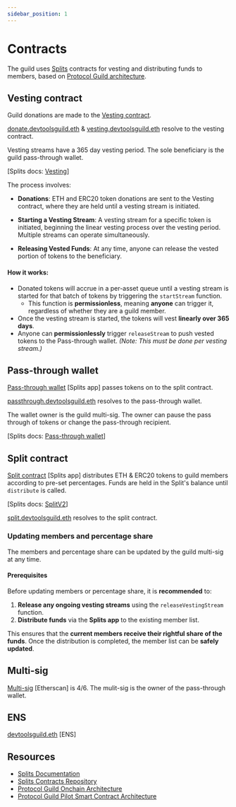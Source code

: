 ```yaml
---
sidebar_position: 1
---
```


# Contracts

The guild uses [Splits](https://splits.org/) contracts for vesting and distributing funds to members, based on [Protocol Guild architecture](https://protocol-guild.readthedocs.io/en/latest/03-onchain-architecture.html).

## Vesting contract

Guild donations are made to the [Vesting contract](https://app.splits.org/accounts/0xB2Eb328c26de2d0A7F68198AA7813B287B3D06b4/?chainId=1).  

[donate.devtoolsguild.eth](https://app.ens.domains/donate.devtoolsguild.eth) & [vesting.devtoolsguild.eth](https://app.ens.domains/vesting.devtoolsguild.eth) resolve to the vesting contract.

Vesting streams have a 365 day vesting period.  The sole beneficiary is the guild pass-through wallet.  

[Splits docs: [Vesting](https://docs.splits.org/core/vesting)]

The process involves:

- **Donations**: ETH and ERC20 token donations are sent to the Vesting contract, where they are held until a vesting stream is initiated.

- **Starting a Vesting Stream**: A vesting stream for a specific token is initiated, beginning the linear vesting process over the vesting period. Multiple streams can operate simultaneously.

- **Releasing Vested Funds**: At any time, anyone can release the vested portion of tokens to the beneficiary.

#### How it works:
- Donated tokens will accrue in a per-asset queue until a vesting stream is started for that batch of tokens by triggering the `startStream` function.
    - This function is **permissionless**, meaning **anyone** can trigger it, regardless of whether they are a guild member.
- Once the vesting stream is started, the tokens will vest **linearly over 365 days**.
- Anyone can **permissionlessly** trigger `releaseStream` to push vested tokens to the Pass-through wallet. *(Note: This must be done per vesting stream.)*


## Pass-through wallet
[Pass-through wallet](https://app.splits.org/accounts/0xeEFf417993EaD1a5e75B3Cd42F4EC0eCca9e9dE7/?chainId=1) [Splits app] passes tokens on to the split contract.

[passthrough.devtoolsguild.eth](https://app.ens.domains/passthrough.devtoolsguild.eth) resolves to the pass-through wallet.

The wallet owner is the guild multi-sig.  The owner can pause the pass through of tokens or change the pass-through recipient.

[Splits docs: [Pass-through wallet](https://docs.splits.org/core/pass-through)]

## Split contract 

[Split contract](https://app.splits.org/accounts/0xe5136d651274F49d4fc7a39F01fd5025c2ca9384/?chainId=1) [Splits app] distributes ETH & ERC20 tokens to guild members according to pre-set percentages.  Funds are held in the Split's balance until `distribute` is called.

[Splits docs: [SplitV2](https://docs.splits.org/core/split-v2)]

[split.devtoolsguild.eth](https://app.ens.domains/split.devtoolsguild.eth) resolves to the split contract.

### Updating members and percentage share

The members and percentage share can be updated by the guild multi-sig at any time.

#### Prerequisites

Before updating members or percentage share, it is **recommended** to:

1. **Release any ongoing vesting streams** using the `releaseVestingStream` function.
2. **Distribute funds** via the **Splits app** to the existing member list.

This ensures that the **current members receive their rightful share of the funds**. Once the distribution is completed, the member list can be **safely updated**.

## Multi-sig

[Multi-sig](https://etherscan.io/address/0x2cF5869Eac6D7809DcF867c0e5cae1E9c5648e70) [Etherscan] is 4/6.  The mulit-sig is the owner of the pass-through wallet.

## ENS

[devtoolsguild.eth](https://app.ens.domains/devtoolsguild.eth) [ENS]

## Resources

- [Splits Documentation](https://docs.splits.org/)
- [Splits Contracts Repository](https://github.com/0xSplits/splits-contracts)
- [Protocol Guild Onchain Architecture](https://protocol-guild.readthedocs.io/en/latest/03-onchain-architecture.html)
- [Protocol Guild Pilot Smart Contract Architecture](https://protocol-guild.readthedocs.io/en/latest/07-resources.html#pilot-smart-contract-architecture)  
